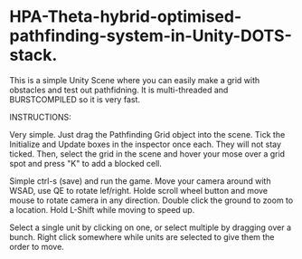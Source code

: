 # HPA-Theta-hybrid-optimised-pathfinding-system-in-Unity-DOTS-stack.

This is a simple Unity Scene where you can easily make a grid with obstacles and test out pathfidning. It is multi-threaded and BURSTCOMPILED so it is very fast.

INSTRUCTIONS: 

Very simple. Just drag the Pathfinding Grid object into the scene. Tick the Initialize and Update boxes in the inspector once each. They will not stay ticked. Then, select the grid in the scene and hover your mose over a grid spot and press "K" to add a blocked cell.

Simple ctrl-s (save) and run the game. Move your camera around with WSAD, use QE to rotate lef/right.
Holde scroll wheel button and move mouse to rotate camera in any direction. Double click the ground to zoom to a location. Hold L-Shift while moving to speed up.

Select a single unit by clicking on one, or select multiple by dragging over a bunch. Right click somewhere while units are selected to give them the order to move.
